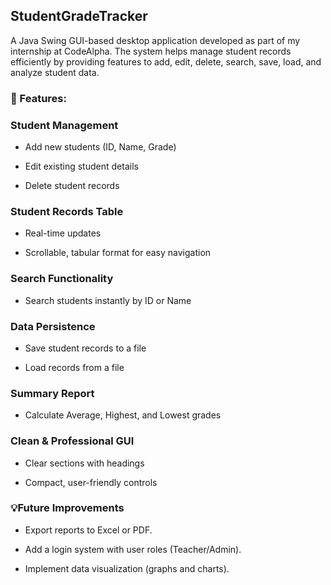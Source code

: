 ## StudentGradeTracker
A Java Swing GUI-based desktop application developed as part of my internship at CodeAlpha.
The system helps manage student records efficiently by providing features to add, edit, delete, search, save, load, and analyze student data.

### 🚀 Features:

### Student Management

* Add new students (ID, Name, Grade)

* Edit existing student details

* Delete student records

### Student Records Table

* Real-time updates

* Scrollable, tabular format for easy navigation

### Search Functionality

* Search students instantly by ID or Name

### Data Persistence

* Save student records to a file

* Load records from a file

### Summary Report

* Calculate Average, Highest, and Lowest grades

### Clean & Professional GUI

* Clear sections with headings

* Compact, user-friendly controls


### 💡Future Improvements

* Export reports to Excel or PDF.

* Add a login system with user roles (Teacher/Admin).

* Implement data visualization (graphs and charts).
